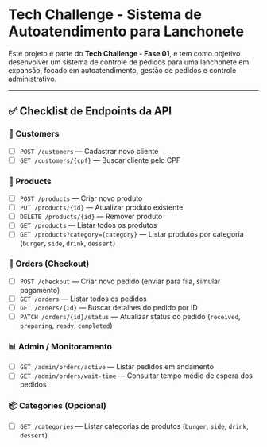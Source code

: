 # Tech Challenge - Sistema de Autoatendimento para Lanchonete

Este projeto é parte do **Tech Challenge - Fase 01**, e tem como objetivo desenvolver um sistema de controle de pedidos para uma lanchonete em expansão, focado em autoatendimento, gestão de pedidos e controle administrativo.

---

## ✅ Checklist de Endpoints da API

### 👤 Customers
- [ ] `POST /customers` — Cadastrar novo cliente
- [ ] `GET /customers/{cpf}` — Buscar cliente pelo CPF

### 🍔 Products
- [ ] `POST /products` — Criar novo produto
- [ ] `PUT /products/{id}` — Atualizar produto existente
- [ ] `DELETE /products/{id}` — Remover produto
- [ ] `GET /products` — Listar todos os produtos
- [ ] `GET /products?category={category}` — Listar produtos por categoria (`burger`, `side`, `drink`, `dessert`)

### 🧾 Orders (Checkout)
- [ ] `POST /checkout` — Criar novo pedido (enviar para fila, simular pagamento)
- [ ] `GET /orders` — Listar todos os pedidos
- [ ] `GET /orders/{id}` — Buscar detalhes do pedido por ID
- [ ] `PATCH /orders/{id}/status` — Atualizar status do pedido (`received`, `preparing`, `ready`, `completed`)

### 📊 Admin / Monitoramento
- [ ] `GET /admin/orders/active` — Listar pedidos em andamento
- [ ] `GET /admin/orders/wait-time` — Consultar tempo médio de espera dos pedidos

### 📦 Categories (Opcional)
- [ ] `GET /categories` — Listar categorias de produtos (`burger`, `side`, `drink`, `dessert`)
